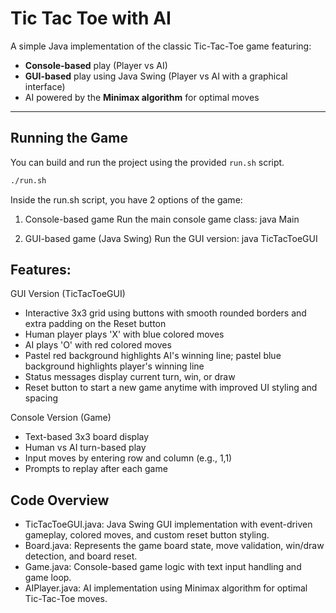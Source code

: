 # Tic Tac Toe with AI

A simple Java implementation of the classic Tic-Tac-Toe game featuring:

- **Console-based** play (Player vs AI)
- **GUI-based** play using Java Swing (Player vs AI with a graphical interface)
- AI powered by the **Minimax algorithm** for optimal moves

---

## Running the Game

You can build and run the project using the provided `run.sh` script.

```bash
./run.sh
```

Inside the run.sh script, you have 2 options of the game:
1. Console-based game
    Run the main console game class: java Main

2. GUI-based game (Java Swing)
    Run the GUI version: java TicTacToeGUI

## Features:
GUI Version (TicTacToeGUI)
- Interactive 3x3 grid using buttons with smooth rounded borders and extra padding on the Reset button
- Human player plays 'X' with blue colored moves
- AI plays 'O' with red colored moves
- Pastel red background highlights AI's winning line; pastel blue background highlights player's winning line
- Status messages display current turn, win, or draw
- Reset button to start a new game anytime with improved UI styling and spacing

Console Version (Game)
- Text-based 3x3 board display
- Human vs AI turn-based play
- Input moves by entering row and column (e.g., 1,1)
- Prompts to replay after each game

## Code Overview
- TicTacToeGUI.java: Java Swing GUI implementation with event-driven gameplay, colored moves, and custom reset button styling.
- Board.java: Represents the game board state, move validation, win/draw detection, and board reset.
- Game.java: Console-based game logic with text input handling and game loop.
- AIPlayer.java: AI implementation using Minimax algorithm for optimal Tic-Tac-Toe moves.